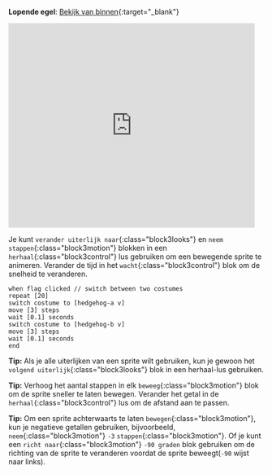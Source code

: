 **Lopende egel**: [Bekijk van binnen](https://scratch.mit.edu/projects/499398615/editor){:target="_blank"}

<div class="scratch-preview">
  <iframe allowtransparency="true" width="485" height="402" src="https://scratch.mit.edu/projects/embed/499398615/?autostart=false" frameborder="0"></iframe>
</div>

Je kunt `verander uiterlijk naar`{:class="block3looks"} en `neem stappen`{:class="block3motion"} blokken in een `herhaal`{:class="block3control"} lus gebruiken om een bewegende sprite te animeren. Verander de tijd in het `wacht`{:class="block3control"} blok om de snelheid te veranderen.

```blocks3
when flag clicked // switch between two costumes
repeat [20]
switch costume to [hedgehog-a v]
move [3] steps
wait [0.1] seconds
switch costume to [hedgehog-b v]
move [3] steps
wait [0.1] seconds
end
```

**Tip:** Als je alle uiterlijken van een sprite wilt gebruiken, kun je gewoon het `volgend uiterlijk`{:class="block3looks"} blok in een herhaal-lus gebruiken.

**Tip:** Verhoog het aantal stappen in elk `beweeg`{:class="block3motion"} blok om de sprite sneller te laten bewegen. Verander het getal in de `herhaal`{:class="block3control"} lus om de afstand aan te passen.

**Tip:** Om een sprite achterwaarts te laten `bewegen`{:class="block3motion"}, kun je negatieve getallen gebruiken, bijvoorbeeld, `neem`{:class="block3motion"} `-3` `stappen`{:class="block3motion"}. Of je kunt een `richt naar`{:class="block3motion"} `-90 graden` blok gebruiken om de richting van de sprite te veranderen voordat de sprite beweegt(`-90` wijst naar links). 

